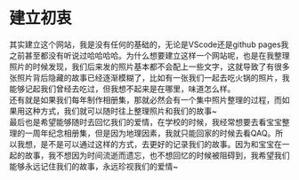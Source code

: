 # 建立初衷
其实建立这个网站，我是没有任何的基础的，无论是VScode还是github pages我之前甚至都没有听说过哈哈哈哈。为什么想要建立这样一个网站呢，也是在我整理照片的时候发现，我们后来发的照片基本都不会配上一些文字，这就导致了有很多张照片背后隐藏的故事已经逐渐模糊了，比如有一张我们一起去吃火锅的照片，我能够记起我们曾经去吃过，但我想不起来是在哪里，味道怎么样。  
还有就是如果我们每年制作相册集，那就必然会有一个集中照片整理的过程，而如果用这种方式，我们就可以随时往上整理照片和我们的故事~  
最后也是希望能够随时去回忆我们的爱情，在学校的时候，我经常想要去看宝宝整理的一周年纪念相册集，但是因为地理因素，我就只能回家的时候去看QAQ。所以我想，是不是可以通过这样的方式，去更好的记录我们的故事。因为和宝宝在一起的故事，我不想因为时间流逝而遗忘，也不想回忆的时候被阻碍到，我希望我们能够永远记住我们的故事，永远珍视我们的爱情~  
